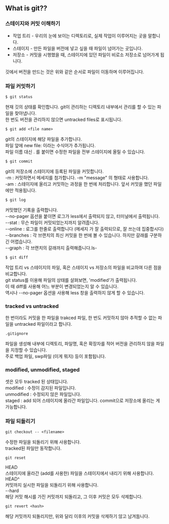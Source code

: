 ## What is git??

### 스테이지와 커밋 이해하기
* 작업 트리 - 우리의 눈에 보이는 디렉토리로, 실제 작업이 이루어지는 곳을 말합니다.  
* 스테이지 - 만든 파일을 버전에 넣고 싶을 때 파일이 넘어가는 곳입니다.  
* 저장소 - 커밋을 시행했을 때, 스테이지에 있던 파일이 비로소 저장소로 넘어가게 됩니다.  

깃에서 버전을 만드는 것은 위와 같은 순서로 파일이 이동하며 이루어집니다.   

### 파일 커밋하기

```$ git status```

현재 깃의 상태를 확인합니다.
git이 관리하는 디렉토리 내부에서 관리를 할 수 있는 파일을 찾아냅니다.  
한 번도 버전을 관리하지 않으면 untracked files로 표시됩니다.  

```$ git add <file name>```

git의 스테이지에 해당 파일을 추가합니다.  
파일 앞에 new file: 이라는 수식어가 추가됩니다.  
파일 이름 대신 . 를 붙이면 수정한 파일을 전부 스테이지에 올릴 수 있습니다.  

```$ git commit```

git의 저장소에 스테이지에 등록된 파일을 커밋합니다.  
-m : 커밋하면서 메세지를 첨가합니다. -m "message" 의 형태로 사용합니다.  
-am : 스테이지에 올리고 커밋하는 과정을 한 번에 처리합니다. 앞서 커밋을 했던 파일에만 적용됩니다.  

```$ git log```

커밋했던 기록을 출력합니다.  
--no-pager 옵션을 붙이면 로그가 less에서 출력되지 않고, 터미널에서 출력됩니다.  
--stat : 무슨 파일이 커밋되었는지까지 알려줍니다.  
--online : 로그를 한줄로 출력합니다 (메세지 가 잘 출력되므로, 잘 쓰는데 집중합시다)  
--branches : 각 브랜치의 최신 커밋을 한 번에 볼 수 있습니다. 하지만 갈래를 구분하긴 어렵습니다.  
--graph : 각 브랜치의 갈래까지 출력해줍니다.ls-  

```$ git diff```

작업 트리 vs 스테이지의 파일, 혹은 스테이지 vs 저장소의 파일을 비교하여 다른 점을 비교합니다.  
git status를 이용해 파일의 상태를 살펴보면, 'modified'가 출력됩니다.  
이 때 diff를 사용해 어느 부분이 변경되었는지 알 수 있습니다.  
역시나 --no-pager 옵션을 사용해 less 창을 출력하지 않게 할 수 있습니다.  

### tracked vs untracked

한 번이라도 커밋을 한 파일을 trakced 파일, 한 번도 커밋하지 않아 추적할 수 없는 파일을 untracked 파일이라고 합니다.  

```.gitignore```

파일을 생성해 내부에 디렉토리, 파일명, 혹은 확장자를 적어 버전을 관리하지 않을 파일을 지정할 수 있습니다.  
주로 백업 파일, swp파일 (이게 뭐지) 등이 포함됩니다.  

### modified, unmodified, staged

셋은 모두 tracked 된 상태입니다.  
modified : 수정이 감지된 파일입니다.  
unmodified : 수정되지 않은 파일입니다.  
staged : add 되어 스테이지에 올라간 파일입니다. commit으로 저장소에 올리는 게 가능합니다.  

### 파일 되돌리기

```git checkout -- <filename>```

수정한 파일을 되돌리기 위해 사용합니다.  
tracked된 파일만 동작합니다.  

```git reset ```

HEAD <filename>  
스테이지에 올라간 (add를 사용한) 파일을 스테이지에서 내리기 위해 사용합니다.   
HEAD^ <filename>  
커밋까지 실시한 파일을 되돌리기 위해 사용합니다.  
--hard <commit hash>  
해당 커밋 해시를 가진 커밋까지 되돌리고, 그 이후 커밋은 모두 삭제합니다.  

```git revert <hash>```

해당 커밋까지 되돌리지만, 위와 달리 이후의 커밋을 삭제하기 않고 남겨둡니다.  


